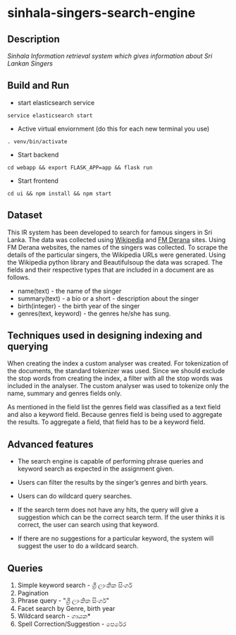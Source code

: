# sinhala-singers-search-engine

## Description

*Sinhala Information retrieval system which gives information about Sri Lankan Singers*

## Build and Run

- start elasticsearch service

``service elasticsearch start``

- Active virtual enviornment (do this for each new terminal you use)

``. venv/bin/activate``

- Start backend

``cd webapp && export FLASK_APP=app && flask run``

- Start frontend

``cd ui && npm install && npm start``

## Dataset

 This IR system has been developed to search for famous singers in Sri Lanka. The data was collected using [Wikipedia](https://en.wikipedia.org/wiki/List_of_Sri_Lankan_musicians) and [FM Derana](http://www.fmderana.lk/sri-lankan-artists) sites. Using FM Derana websites, the names of the singers was collected. To scrape the details of the particular singers, the Wikipedia URLs were generated. Using the Wikipedia python library and Beautifulsoup the data was scraped.  The fields and their respective types that are included in a document are as follows.

- name(text)  - the name of the singer
- summary(text) - a bio or a short - description about the singer
- birth(integer) - the birth year of the singer
- genres(text, keyword) - the genres he/she has sung.

## Techniques used in designing indexing and querying

When creating the index a custom analyser was created. For tokenization of the documents, the standard tokenizer was used. Since we should exclude the stop words from creating the index, a filter with all the stop words was included in the analyser. The custom analyser was used to tokenize only the name, summary and genres fields only. 

As mentioned in the field list the genres field was classified as a text field and also a keyword field. Because genres field is being used to aggregate the results. To aggregate a field, that field has to be a keyword field. 

## Advanced features

- The search engine is capable of performing phrase queries and keyword search as expected in the assignment given. 

- Users can filter the results by the singer’s genres and birth years.

- Users can do wildcard query searches.

- If the search term does not have any hits, the query will give a suggestion which can be the correct search term. If the user thinks it is correct, the user can search using that keyword. 

- If there are no suggestions for a particular keyword, the system will suggest the user to do a wildcard search.


## Queries
1. Simple keyword search - ශ්‍රී ලාංකික සිංගර්
2. Pagination
3. Phrase query - "ශ්‍රී ලාංකික සිංගර්"
3. Facet search by Genre, birth year
4. Wildcard search - ගායක*
4. Spell Correction/Suggestion - පෙරේර
